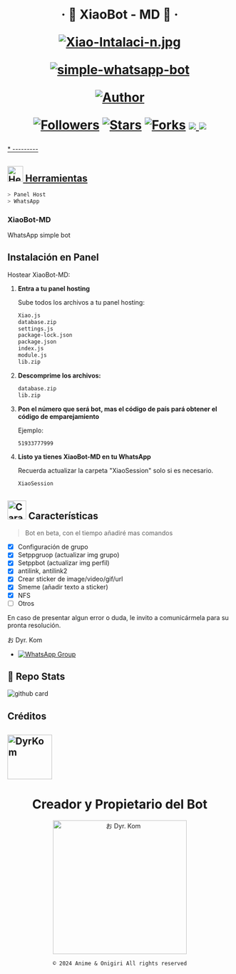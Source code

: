 <h1 align="center">‧ 🏮 XiaoBot - MD 🎐 ‧
</p>
<p>

[![Xiao-Intalaci-n.jpg](https://i.postimg.cc/ZKcV4ssL/Xiao-Intalaci-n.jpg)](https://postimg.cc/XprwgLbZ)
<p align="center">
        <a href="#"><img title="simple-whatsapp-bot" src="https://img.shields.io/badge/-SIMPLE--WHATSAPP--BOT-green?colorA=%23ff0000&colorB=%23017e40&style=for-the-badge"></a>
    </p>
    <p>
        <a href="https://github.com/DyrKom"><img title="Author"    src="https://img.shields.io/badge/Author-お Dyr. Kom-purple.svg?style=for-the-badge&logo=github"></a>
    </p>
    <p>
        <a href="https://github.com/DyrKom"><img title="Followers" src="https://img.shields.io/github/followers/DyrKom?color=blue&style=flat-square"></a>
        <a href="https://github.com/DyrKom/XiaoBot-MD/stargazers/"><img title="Stars" src="https://img.shields.io/github/stars/DyrKom/XiaoBot-MD?color=red&style=flat-square"></a>
        <a href="https://github.com/DyrKom/XiaBot-MD/network/members"><img title="Forks" src="http://img.shields.io/github/forks/DyrKom/XiaoBot-MD?color=red&style=flat-square"></a>
        <a href="#"><img src="https://img.shields.io/badge/MANTENIMIENTO-SI-blue.svg"</a>
        <img src="https://img.shields.io/github/repo-size/DyrKom/XiaoBot-MD" /> <br>
   </p>
   <p>
</h1>
*
---------

## <img src="https://i0.wp.com/i230.photobucket.com/albums/ee124/joaclint/joaclint_istgud/ruedas.gif" alt="Herramientas" width="35" height="35"> Herramientas

```bash
> Panel Host
> WhatsApp
```
### XiaoBot-MD

WhatsApp simple bot
## Instalación en Panel

Hostear XiaoBot-MD:

1. **Entra a tu panel hosting**

   Sube todos los archivos a tu panel hosting:
   ```bash
   Xiao.js
   database.zip
   settings.js
   package-lock.json
   package.json
   index.js
   module.js
   lib.zip
   ```
   
2. **Descomprime los archivos:**

    ```bash
   database.zip
   lib.zip
    ```
    
3. **Pon el número que será bot, mas el código de país pará obtener el código de emparejamiento**

   Ejemplo:
    ```bash
   51933777999
    ```

4. **Listo ya tienes XiaoBot-MD en tu WhatsApp**

   Recuerda actualizar la carpeta "XiaoSession" solo si es necesario. 
    ```bash
   XiaoSession
    ```
## <img src="https://i.pinimg.com/originals/73/69/6e/73696e022df7cd5cb3d999c6875361dd.gif" alt="Características" width="42" height="42"> Características

> Bot en beta, con el tiempo añadiré mas comandos

- [x] Configuración de grupo
- [x] Setppgruop (actualizar img grupo)
- [x] Setppbot (actualizar img perfil)
- [x] antilink, antilink2
- [x] Crear sticker de image/video/gif/url
- [x] Smeme (añadir texto a sticker)
- [x] NFS
- [ ] Otros

En caso de presentar algun error o duda, le invito a comunicármela para su pronta resolución.

お Dyr. Kom
- [![WhatsApp Group](https://img.shields.io/badge/WhatsApp-25D366?style=for-the-badge&logo=whatsapp&logoColor=white)](https://wa.me/51933479416)

## 🎐 Repo Stats 

![github card](https://github-readme-stats.vercel.app/api/pin/?username=DyrKom&repo=XiaoBot-MD&theme=chartreuse-dark)

## Créditos 
<a href="https://github.com/DyrKom"><img src="https://github.com/DyrKom.png" width="100" height="100" alt="DyrKom"/></a>
---------
<div align="center">
  <h1 align="center">Creador y Propietario del Bot</h1>

<a href="https://github.com/DyrKom"><img src="https://tinyurl.com/5n6pff2f" width="300" height="300" alt="お Dyr. Kom"/></a>

`© 2024 Anime & Onigiri All rights reserved`
